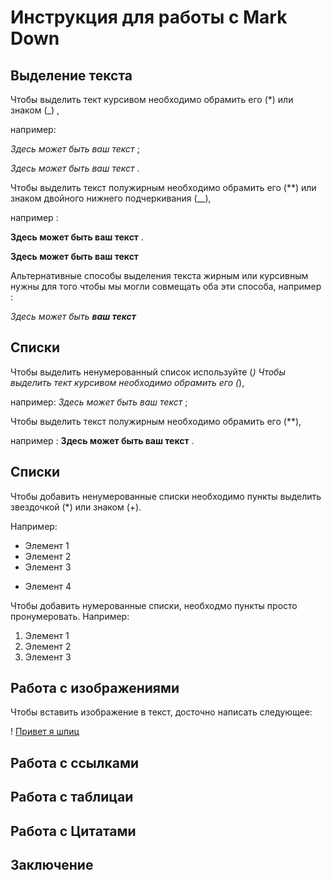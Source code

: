 # Инструкция для работы с Mark Down

## Выделение текста
Чтобы выделить тект курсивом необходимо обрамить его (*) или знаком (_) , 

например:

*Здесь может быть ваш текст* ;

_Здесь может быть ваш текст_ .

Чтобы выделить текст полужирным необходимо обрамить его (**) или знаком двойного нижнего подчеркивания (__), 

например :

**Здесь может быть ваш текст** .

__Здесь может быть ваш текст__

Альтернативные способы выделения текста жирным или курсивным нужны для того чтобы мы могли совмещать оба эти способа, например :

_Здесь может быть **ваш текст**_

## Списки

Чтобы выделить ненумерованный список используйте (*)
Чтобы выделить тект курсивом необходимо обрамить его (*), 

например:
*Здесь может быть ваш текст* ;

Чтобы выделить текст полужирным необходимо обрамить его (**), 

например :
**Здесь может быть ваш текст** .

## Списки

Чтобы добавить ненумерованные списки необходимо пункты выделить звездочкой (*) или знаком (+).

Например:
* Элемент 1
* Элемент 2
* Элемент 3
+ Элемент 4

Чтобы добавить нумерованные списки, необходмо пункты просто пронумеровать.
Например:
1. Элемент 1
2. Элемент 2
3. Элемент 3

## Работа с изображениями

Чтобы вставить изображение в текст, досточно написать следующее:

! [Привет я шпиц](pom.jpeg)

## Работа с ссылками

## Работа с таблицаи

## Работа с Цитатами

## Заключение
